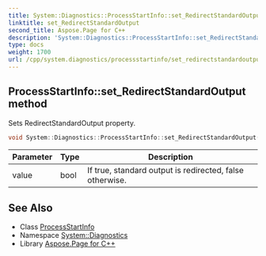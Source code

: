 ```yaml
---
title: System::Diagnostics::ProcessStartInfo::set_RedirectStandardOutput method
linktitle: set_RedirectStandardOutput
second_title: Aspose.Page for C++
description: 'System::Diagnostics::ProcessStartInfo::set_RedirectStandardOutput method. Sets RedirectStandardOutput property in C++.'
type: docs
weight: 1700
url: /cpp/system.diagnostics/processstartinfo/set_redirectstandardoutput/
---
```

## ProcessStartInfo::set_RedirectStandardOutput method


Sets RedirectStandardOutput property.

```cpp
void System::Diagnostics::ProcessStartInfo::set_RedirectStandardOutput(bool value)
```


| Parameter | Type | Description |
| --- | --- | --- |
| value | bool | If true, standard output is redirected, false otherwise. |

## See Also

* Class [ProcessStartInfo](../)
* Namespace [System::Diagnostics](../../)
* Library [Aspose.Page for C++](../../../)

